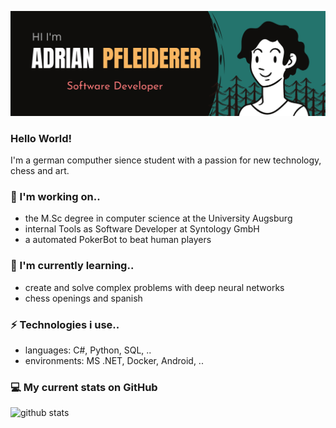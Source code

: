 <img src="https://github.com/Pfleiderer-Adrian/Pfleiderer-Adrian/blob/master/images/banner8.png"></img>

### Hello World! 
I'm a german computher sience student with a passion for new technology, chess and art.

### 🔭 I'm working on.. 
- the M.Sc degree in computer science at the University Augsburg
- internal Tools as Software Developer at Syntology GmbH
- a automated PokerBot to beat human players

### 🌱 I'm currently learning..
- create and solve complex problems with deep neural networks
- chess openings and spanish

### ⚡ Technologies i use..
- languages: C#, Python, SQL, ..
- environments: MS .NET, Docker, Android, ..

### 💻 My current stats on GitHub
![github stats](https://github-readme-stats.vercel.app/api?username=Pfleiderer-Adrian&show_icons=true)

<!--
**Pfleiderer-Adrian/Pfleiderer-Adrian** is a ✨ _special_ ✨ repository because its `README.md` (this file) appears on your GitHub profile.
Here are some ideas to get you started:

- 🔭 I’m currently working on ...
- 🌱 I’m currently learning ...
- 👯 I’m looking to collaborate on ...
- 🤔 I’m looking for help with ...
- 💬 Ask me about ...
- 📫 How to reach me: ...
- 😄 Pronouns: ...
- ⚡ Fun fact: ...
-->
